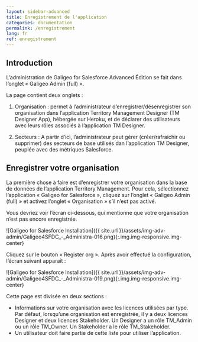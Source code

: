 ```yaml
---
layout: sidebar-advanced
title: Enregistrement de l'application
categories: documentation
permalink: /enregistrement
lang: fr
ref: enregistrement
---
```


## Introduction

L’administration de Galigeo for Salesforce Advanced Édition se fait dans l’onglet « Galigeo Admin (full) ».

La page contient deux onglets :

1. Organisation : permet à l’administrateur d’enregistrer/désenregistrer son organisation dans l’application Territory Management Designer (TM Designer App), hébergée sur Heroku, et de déclarer des utilisateurs avec leurs rôles associés à l’application TM Designer.

2. Secteurs : A partir d’ici, l’administrateur peut gérer (créer/rafraichir ou supprimer) des secteurs de base utilisés dan l’application TM Designer, peuplée avec des métriques Salesforce.


## Enregistrer votre organisation

La première chose à faire est d’enregistrer votre organisation dans la base de données de l’application Territory Management. Pour cela, sélectionnez l’application « Galigeo for Salesforce », cliquez sur l’onglet « Galigeo Admin (full) » et activez l’onglet « Organisation » s’il n’est pas activé.

Vous devriez voir l’écran ci-dessous, qui mentionne que votre organisation n’est pas encore enregistrée.

![Galigeo for Salesforce Installation]({{ site.url }}/assets/img-adv-admin/Galigeo4SFDC_-_Administra-016.png){:.img.img-responsive.img-center}

Cliquez sur le bouton « Register org ». Après avoir effectué la configuration, l’écran suivant apparaît :

![Galigeo for Salesforce Installation]({{ site.url }}/assets/img-adv-admin/Galigeo4SFDC_-_Administra-019.png){:.img.img-responsive.img-center}

Cette page est divisée en deux sections :

- Informations sur votre organisation avec les licences utilisées par type. Par défaut, lorsqu’une organisation est enregistrée, il y a deux licences Designer et deux licences Stakeholder. Un Designer a un rôle TM_Admin ou un rôle TM_Owner. Un Stakeholder a le rôle TM_Stakeholder.
- Un utilisateur doit faire partie de cette liste pour utiliser l’application.